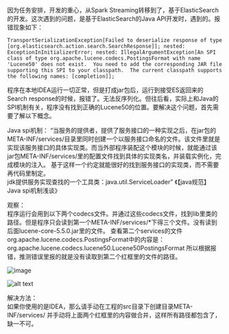 因为任务安排，开发的重心，从Spark Streaming转移到了，基于ElasticSearch的开发。这次遇到的问题，是基于ElasticSearch的Java API开发时，遇到的。报错现象如下：  

`TransportSerializationException[Failed to deserialize response of type [org.elasticsearch.action.search.SearchResponse]]; nested: ExceptionInInitializerError; nested: IllegalArgumentException[An SPI class of type org.apache.lucene.codecs.PostingsFormat with name 'Lucene50' does not exist.  You need to add the corresponding JAR file supporting this SPI to your classpath.  The current classpath supports the following names: [completion]];`  

程序在本地IDEA运行一切正常，但是打成jar包后，运行到接受ES返回来的Search response的时候，报错了。无法反序列化。但往后看，实际上和Java的SPI机制有关，程序没有找到正确的Lucene50的位置。要解决这个问题，首先需要了解以下概念。  

Java spi机制：
     “当服务的提供者，提供了服务接口的一种实现之后，在jar包的META-INF/services/目录里同时创建一个以服务接口命名的文件。该文件里就是实现该服务接口的具体实现类。而当外部程序装配这个模块的时候，就能通过该jar包META-INF/services/里的配置文件找到具体的实现类名，并装载实例化，完成模块的注入。 基于这样一个约定就能很好的找到服务接口的实现类，而不需要再代码里制定。  
     jdk提供服务实现查找的一个工具类：java.util.ServiceLoader” 《【java规范】Java spi机制浅谈》  

观察：  
 程序运行会用到以下两个codecs文件。并通过这些codecs文件，找到lib里类的路径。但是程序只会读到第一个META-INF/services/*下得三个文件。没有读到后面lucene-core-5.5.0.jar里的文件。
 查看第二个services的文件 org.apache.lucene.codecs.PostingsFormat中的内容是：
  org.apache.lucene.codecs.lucene50.Lucene50PostingsFormat
 所以根据报错，推测错误里报的就是没有读取到第二个红框里的文件的路径。  
 
 ![image](https://github.com/rorovic/LeetCode-Solution-for-rorovic/tree/master/blob/master/blog-001.png)
 
 ![alt text](https://github.com/rorovic/LeetCode-Solution-for-rorovic/tree/master/blob/master/blog-001.png "现象一")

解决方法：  
     如果你使用的是IDEA，那么请手动在工程的src目录下创建目录META-INF/services/ 并手动将上面两个红框里的内容做合并，这样所有路径都包含了，缺一不可。  


